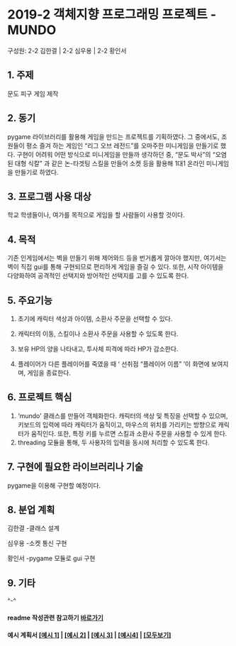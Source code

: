 # 2019-2 객체지향 프로그래밍 프로젝트 - **MUNDO**
구성원: 2-2 김한결 | 2-2 심우용 | 2-2 황인서

## 1. 주제
문도 피구 게임 제작

## 2. 동기
pygame 라이브러리를 활용해 게임을 만드는 프로젝트를 기획하였다.
 그 중에서도, 조원들이 평소 즐겨 하는 게임인 “리그 오브 레전드”를
  오마주한 미니게임을 만들기로 했다. 구현이 어려워 어떤 방식으로 
  미니게임을 만들까 생각하던 중, “문도 박사”의 “오염된 대형 식칼” 
  과 같은 논-타겟팅 스킬을 만들어 소켓 등을 활용해 1대1 온라인 
  미니게임을 만들기로 하였다.

## 3. 프로그램 사용 대상
학교 학생들이나, 여가를 목적으로 게임을 할 사람들이 사용할 것이다.

## 4. 목적
기존 인게임에서는 벽을 만들기 위해 제어와드 등을 번거롭게 깔아야 했지만,
 여기서는 벽이 직접 gui를 통해 구현되므로 편리하게 게임을 즐길 수 있다. 
또한, 시작 아이템을 다양화하여 공격적인 선택지와 방어적인 선택지를 
고를 수 있도록 한다.


## 5. 주요기능
1. 초기에 캐릭터 색상과 아이템, 소환사 주문을 선택할 수 있다.

2. 캐릭터의 이동, 스킬이나 소환사 주문을 사용할 수 있도록 한다.

3. 보유 HP의 양을 나타내고, 투사체 피격에 따라 HP가 감소한다.

4. 플레이어가 다른 플레이어를 죽였을 때 ‘ 선취점 “플레이어 이름” ’이 화면에 보여지며, 게임을 종료한다.


## 6. 프로젝트 핵심
1. ‘mundo’ 클래스를 만들어 객체화한다. 캐릭터의 색상 및 특징을 
선택할 수 있으며, 키보드의 입력에 따라 캐릭터가 움직이고, 마우스의
위치를 가리키는 방향으로 캐릭터가 움직인다. 또한, 특정 키를 누르면
스킬과 소환사 주문을 사용할 수 있게 한다.
2. threading 모듈을 통해, 두 사용자의 입력을 동시에 처리할 수 있도록 한다.


## 7. 구현에 필요한 라이브러리나 기술
pygame을 이용해 구현할 예정이다.


## 8. **분업 계획**
김한결
 -클래스 설계

심우용
 -소켓 통신 구현

황인서
 -pygame 모듈로 gui 구현


## 9. 기타

^-^

#### readme 작성관련 참고하기 [바로가기](https://heropy.blog/2017/09/30/markdown/)

#### 예시 계획서 [[예시 1]](https://docs.google.com/document/d/1hcuGhTtmiTUxuBtr3O6ffrSMahKNhEj33woE02V-84U/edit?usp=sharing) | [[예시 2]](https://docs.google.com/document/d/1FmxTZvmrroOW4uZ34Xfyyk9ejrQNx6gtsB6k7zOvHYE/edit?usp=sharing) | [[예시 3]](https://github.com/goldmango328/2018-OOP-Python-Light) | [[예시4]](https://github.com/ssy05468/2018-OOP-Python-lightbulb) | [[모두보기]](https://github.com/kadragon/oop_project_ex/network/members)
